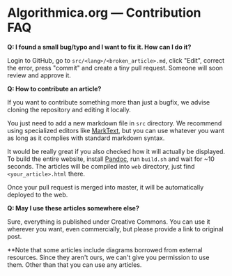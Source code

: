 # Algorithmica.org — Contribution FAQ

**Q: I found a small bug/typo and I want to fix it. How can I do it?**

Login to GitHub, go to `src/<lang>/<broken_article>.md`, click "Edit", correct the error, press "commit" and create a tiny pull request. Someone will soon review and approve it.

**Q: How to contribute an article?**

If you want to contribute something more than just a bugfix, we advise cloning the repository and editing it locally.

You just need to add a new markdown file in `src` directory. We recommend using specialized editors like [MarkText](https://marktext.app/), but you can use whatever you want as long as it complies with standard markdown syntax.

It would be really great if you also checked how it will actually be displayed. To build the entire website, install [Pandoc](https://pandoc.org/), run `build.sh` and wait for ~10 seconds. The articles will be compiled into `web` directory, just find `<your_article>.html` there.

Once your pull request is merged into master, it will be automatically deployed to the web.

**Q: May I use these articles somewhere else?**

Sure, everything is published under Creative Commons. You can use it wherever you want, even commercially, but please provide a link to original post.

**Note that some articles include diagrams borrowed from external resources. Since they aren't ours, we can't give you permission to use them.
Other than that you can use any articles. 
